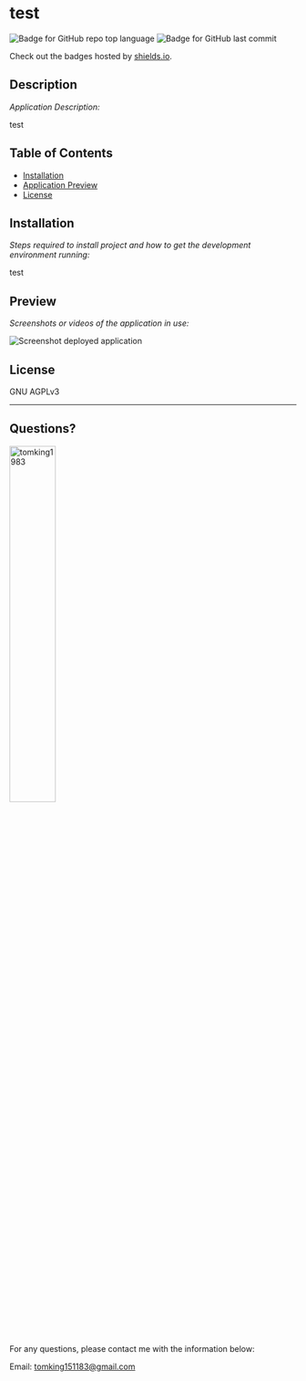 # test

  ![Badge for GitHub repo top language](https://img.shields.io/github/languages/top/tomking1983/readme-generator-by-TomKing?style=flat&logo=appveyor) ![Badge for GitHub last commit](https://img.shields.io/github/last-commit/tomking1983/readme-generator-by-TomKing?style=flat&logo=appveyor)
  
  Check out the badges hosted by [shields.io](https://shields.io/).
  
  
  ## Description 
  
  *Application Description:* 
  
  test

  ## Table of Contents
  * [Installation](#installation)
  * [Application Preview](#preview)
  * [License](#license)
  
  ## Installation
  
  *Steps required to install project and how to get the development environment running:*
  
  test
    
  ## Preview

  *Screenshots or videos of the application in use:*
    
     
  ![Screenshot deployed application](assets/images/readme-demo.gif)

  
  ## License
  
  GNU AGPLv3
  
  ---
  
  ## Questions?

  <img src="https://avatars.githubusercontent.com/u/117687332?v=4" alt="tomking1983" width="40%" />
  
  For any questions, please contact me with the information below:
 
  Email: tomking151183@gmail.com
  